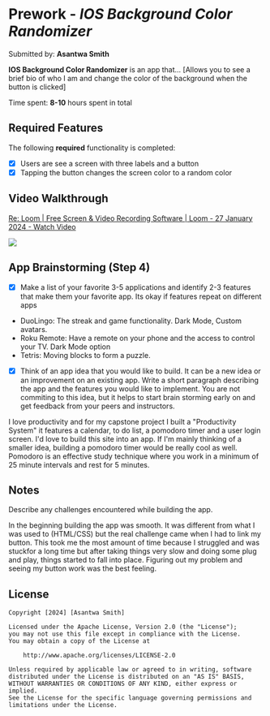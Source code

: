 # Prework - *IOS Background Color Randomizer*

Submitted by: **Asantwa Smith**

**IOS Background Color Randomizer** is an app that... [Allows you to see a brief bio of who I am and change the color of the background when the button is clicked] 

Time spent: **8-10** hours spent in total

## Required Features

The following **required** functionality is completed:

- [X] Users are see a screen with three labels and a button
- [X] Tapping the button changes the screen color to a random color
 
## Video Walkthrough

<div>
    <a href="https://www.loom.com/share/316883a6b9b5457e98dbceb32b408f83">
      <p>Re: Loom | Free Screen & Video Recording Software | Loom - 27 January 2024 - Watch Video</p>
    </a>
    <a href="https://www.loom.com/share/316883a6b9b5457e98dbceb32b408f83">
      <img style="max-width:300px;" src="https://cdn.loom.com/sessions/thumbnails/316883a6b9b5457e98dbceb32b408f83-with-play.gif">
    </a>
  </div>


## App Brainstorming (Step 4)

- [X] Make a list of your favorite 3-5 applications and identify 2-3 features that make them your favorite app. Its okay if features repeat on different apps

- DuoLingo: The streak and game functionality. Dark Mode, Custom avatars. 
- Roku Remote: Have a remote on your phone and the access to control your TV. Dark Mode option
- Tetris: Moving blocks to form a puzzle.


- [X] Think of an app idea that you would like to build. It can be a new idea or an improvement on an existing app. Write a short paragraph describing the app and the features you would like to implement. You are not commiting to this idea, but it helps to start brain storming early on and get feedback from your peers and instructors.

I love productivity and for my capstone project I built a "Productivity System" it features a calendar, to do list, a pomodoro timer and a user login screen. I'd love to build this site into an app. If I'm mainly thinking of a smaller idea, building a pomodoro timer would be really cool as well. Pomodoro is an effective study technique where you work in a minimum of 25 minute intervals and rest for 5 minutes. 

## Notes

Describe any challenges encountered while building the app.

In the beginning building the app was smooth. It was different from what I was used to (HTML/CSS) but the real challenge came when I had to link my button. This took me the most amount of time because I struggled and was stuckfor a long time but after taking things very slow and doing some plug and play, things started to fall into place. Figuring out my problem and seeing my button work was the best feeling. 


## License

    Copyright [2024] [Asantwa Smith]

    Licensed under the Apache License, Version 2.0 (the "License");
    you may not use this file except in compliance with the License.
    You may obtain a copy of the License at

        http://www.apache.org/licenses/LICENSE-2.0

    Unless required by applicable law or agreed to in writing, software
    distributed under the License is distributed on an "AS IS" BASIS,
    WITHOUT WARRANTIES OR CONDITIONS OF ANY KIND, either express or implied.
    See the License for the specific language governing permissions and
    limitations under the License.
